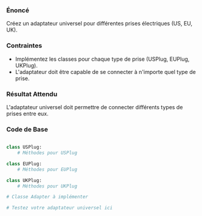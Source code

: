 ### Énoncé

Créez un adaptateur universel pour différentes prises électriques (US, EU, UK).

### Contraintes

- Implémentez les classes pour chaque type de prise (USPlug, EUPlug, UKPlug).
- L'adaptateur doit être capable de se connecter à n'importe quel type de prise.

### Résultat Attendu

L'adaptateur universel doit permettre de connecter différents types de prises entre eux.

### Code de Base

```python

class USPlug:
    # Méthodes pour USPlug

class EUPlug:
    # Méthodes pour EUPlug

class UKPlug:
    # Méthodes pour UKPlug

# Classe Adapter à implémenter

# Testez votre adaptateur universel ici
```